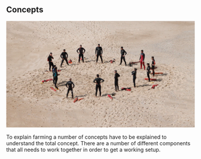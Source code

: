 ## Concepts

![](../images/beach_collab.png)

To explain farming a number of concepts have to be explained to understand the total concept.  There are a number of different components that all needs to work together in order to get a working setup.
